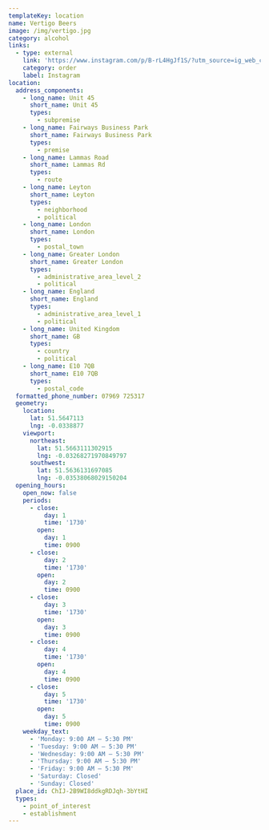 ```yaml
---
templateKey: location
name: Vertigo Beers
image: /img/vertigo.jpg
category: alcohol
links:
  - type: external
    link: 'https://www.instagram.com/p/B-rL4HgJf1S/?utm_source=ig_web_copy_link'
    category: order
    label: Instagram
location:
  address_components:
    - long_name: Unit 45
      short_name: Unit 45
      types:
        - subpremise
    - long_name: Fairways Business Park
      short_name: Fairways Business Park
      types:
        - premise
    - long_name: Lammas Road
      short_name: Lammas Rd
      types:
        - route
    - long_name: Leyton
      short_name: Leyton
      types:
        - neighborhood
        - political
    - long_name: London
      short_name: London
      types:
        - postal_town
    - long_name: Greater London
      short_name: Greater London
      types:
        - administrative_area_level_2
        - political
    - long_name: England
      short_name: England
      types:
        - administrative_area_level_1
        - political
    - long_name: United Kingdom
      short_name: GB
      types:
        - country
        - political
    - long_name: E10 7QB
      short_name: E10 7QB
      types:
        - postal_code
  formatted_phone_number: 07969 725317
  geometry:
    location:
      lat: 51.5647113
      lng: -0.0338877
    viewport:
      northeast:
        lat: 51.5663111302915
        lng: -0.03268271970849797
      southwest:
        lat: 51.5636131697085
        lng: -0.03538068029150204
  opening_hours:
    open_now: false
    periods:
      - close:
          day: 1
          time: '1730'
        open:
          day: 1
          time: 0900
      - close:
          day: 2
          time: '1730'
        open:
          day: 2
          time: 0900
      - close:
          day: 3
          time: '1730'
        open:
          day: 3
          time: 0900
      - close:
          day: 4
          time: '1730'
        open:
          day: 4
          time: 0900
      - close:
          day: 5
          time: '1730'
        open:
          day: 5
          time: 0900
    weekday_text:
      - 'Monday: 9:00 AM – 5:30 PM'
      - 'Tuesday: 9:00 AM – 5:30 PM'
      - 'Wednesday: 9:00 AM – 5:30 PM'
      - 'Thursday: 9:00 AM – 5:30 PM'
      - 'Friday: 9:00 AM – 5:30 PM'
      - 'Saturday: Closed'
      - 'Sunday: Closed'
  place_id: ChIJ-2B9WI8ddkgRDJqh-3bYtHI
  types:
    - point_of_interest
    - establishment
---
```

